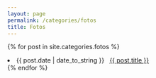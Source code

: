 ```yaml
---
layout: page
permalink: /categories/fotos
title: Fotos
---
```


{% for post in site.categories.fotos %}
 <li><span>{{ post.date | date_to_string }}</span> &nbsp; <a href="{{ post.url }}">{{ post.title }}</a></li>
{% endfor %}